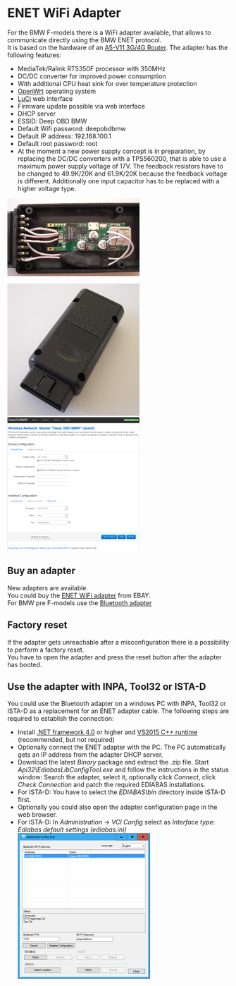 # ENET WiFi Adapter
For the BMW F-models there is a WiFi adapter available, that allows to communicate directly using the BMW ENET protocol.  
It is based on the hardware of an [A5-V11 3G/4G Router](https://wiki.openwrt.org/toh/unbranded/a5-v11). The adapter has the following features:
* MediaTek/Ralink RT5350F processor with 350MHz
* DC/DC converter for improved power consumption
* With additional CPU heat sink for over temperature protection
* [OpenWrt](https://openwrt.org/) operating system
* [LuCi](http://luci.subsignal.org/trac) web interface
* Firmware update possible via web interface
* DHCP server
* ESSID: Deep OBD BMW
* Default Wifi password: deepobdbmw
* Default IP address: 192.168.100.1
* Default root password: root
* At the moment a new power supply concept is in preparation, by replacing the DC/DC converters with a TPS560200, that is able to use a maximum power supply voltage of 17V. The feedback resistors have to be changed to 49.9K/20K and 61.9K/20K because the feedback voltage is different. Additionally one input capacitor has to be replaced with a higher voltage type.

![ENET adapter open](ENET_WiFi_Adapter_EnetAdapterOpenSmall.png)

![ENET adapter closed](ENET_WiFi_Adapter_EnetAdapterClosedSmall.png) ![Web interface](ENET_WiFi_Adapter_WebInterfaceSmall.png) 

## Buy an adapter
New adapters are available.  
You could buy the [ENET WiFi adapter](http://www.ebay.de/itm/252852275333) from EBAY.  
For BMW pre F-models use the [Bluetooth adapter](Replacement_firmware_for_ELM327.md)

## Factory reset
If the adapter gets unreachable after a misconfiguration there is a possibility to perform a factory reset.  
You have to open the adapter and press the reset button after the adapter has booted.

## Use the adapter with INPA, Tool32 or ISTA-D
You could use the Bluetooth adapter on a windows PC with INPA, Tool32 or ISTA-D as a replacement for an ENET adapter cable. The following steps are required to establish the connection:
* Install [.NET framework 4.0](https://www.microsoft.com/de-de/download/details.aspx?id=17718) or higher and [VS2015 C++ runtime](https://www.microsoft.com/de-de/download/details.aspx?id=48145) (recommended, but not required)
* Optionally connect the ENET adapter with the PC. The PC automatically gets an IP address from the adapter DHCP server.
* Download the latest _Binary_ package and extract the .zip file. Start _Api32\EdiabasLibConfigTool.exe_ and follow the instructions in the status window: Search the adapter, select it, optionally click _Connect_, click _Check Connection_ and patch the required EDIABAS installations.
* For ISTA-D: You have to select the _EDIABAS\bin_ directory inside ISTA-D first.
* Optionally you could also open the adapter configuration page in the web browser.
* For ISTA-D: In _Administration_ -> _VCI Config_ select as _Interface type_: _Ediabas default settings (ediabas.ini)_
![EdiabasLib Config Tool](ENET_WiFi_Adapter_ConfigToolWiFiSmall.png)
